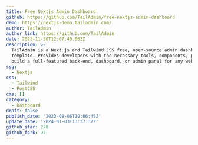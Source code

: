 ```yaml
---
title: Free Nextjs Admin Dashboard
github: https://github.com/TailAdmin/free-nextjs-admin-dashboard
demo: https://nextjs-demo.tailadmin.com/
author: TailAdmin
author_link: https://github.com/TailAdmin
date: 2023-11-30T12:07:40.063Z
description: >-
  TailAdmin is a Next.js and Tailwind CSS free, open-source admin dashboard
  template. Provides developers with the necessary tools, components, pages to
  build a full-featured back-end, dashboard, or admin panel for any web project.
ssg:
  - Nextjs
css:
  - Tailwind
  - PostCSS
cms: []
category:
  - Dashboard
draft: false
publish_date: '2023-08-06T10:06:45Z'
update_date: '2024-01-03T13:37:37Z'
github_star: 278
github_fork: 97
---
```

